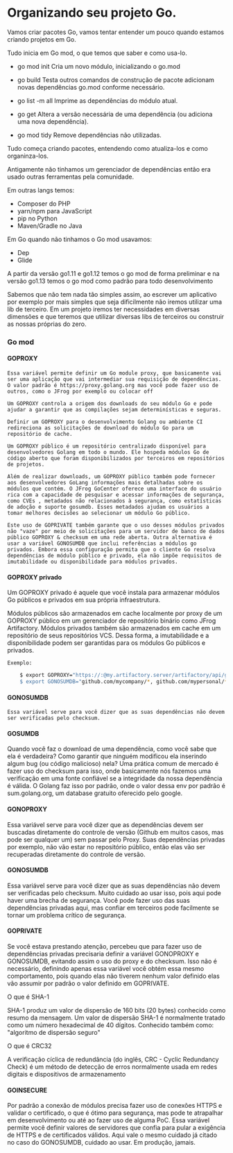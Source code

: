 # Organizando seu projeto Go.


Vamos criar pacotes Go, vamos tentar entender um pouco quando estamos criando projetos em Go.


Tudo inicia em Go mod, o que temos que saber e como usa-lo.

 - go mod init 
 	Cria um novo módulo, inicializando o go.mod

 - go build
 	Testa outros comandos de construção de pacote adicionam novas dependências go.mod conforme necessário.

 - go list -m all 
 	Imprime as dependências do módulo atual.

 - go get 
 	Altera a versão necessária de uma dependência (ou adiciona uma nova dependência).

 - go mod tidy 
 	Remove dependências não utilizadas.


Tudo começa criando pacotes, entendendo como atualiza-los e como organinza-los.

Antigamente não tinhamos um gerenciador de dependências então era usado outras ferramentas pela comunidade.

Em outras langs temos:

 - Composer do PHP
 - yarn/npm para JavaScript
 - pip no Python
 - Maven/Gradle no Java

 Em Go quando não tinhamos o Go mod usavamos:

  - Dep
  - Glide

A partir da versão go1.11 e go1.12 temos o go mod de forma preliminar e na versão go1.13 temos o go mod como padrão para todo desenvolvimento

Sabemos que não tem nada tão simples assim, ao escrever um aplicativo por exemplo por mais simples que seja dificilmente não iremos utilizar uma lib de terceiro.
Em um projeto iremos ter necessidades em diversas dimensões e que teremos que utilizar diversas libs de terceiros ou construir as nossas próprias do zero.


### Go mod


#### GOPROXY
	
	Essa variável permite definir um Go module proxy, que basicamente vai ser uma aplicação que vai intermediar sua requisição de dependências. 
	O valor padrão é https://proxy.golang.org mas você pode fazer uso de outros, como o JFrog por exemplo ou colocar off

	Um GOPROXY controla a origem dos downloads do seu módulo Go e pode ajudar a garantir que as compilações sejam determinísticas e seguras.

	Definir um GOPROXY para o desenvolvimento Golang ou ambiente CI redireciona as solicitações de download do módulo Go para um repositório de cache. 

	Um GOPROXY público é um repositório centralizado disponível para desenvolvedores Golang em todo o mundo. Ele hospeda módulos Go de código aberto que foram disponibilizados por terceiros em repositórios de projetos.

	Além de realizar downloads, um GOPROXY público também pode fornecer aos desenvolvedores GoLang informações mais detalhadas sobre os módulos que contém. O JFrog GoCenter oferece uma interface do usuário rica com a capacidade de pesquisar e acessar informações de segurança, como CVEs , metadados não relacionados à segurança, como estatísticas de adoção e suporte gosumdb. Esses metadados ajudam os usuários a tomar melhores decisões ao selecionar um módulo Go público. 

	Este uso de GOPRIVATE também garante que o uso desses módulos privados não "vaze" por meio de solicitações para um servidor de banco de dados público GOPROXY & checksum em uma rede aberta. Outra alternativa é usar a variável GONOSUMDB que inclui referências a módulos go privados. Embora essa configuração permita que o cliente Go resolva dependências de módulo público e privado, ela não impõe requisitos de imutabilidade ou disponibilidade para módulos privados.

#### GOPROXY privado

Um GOPROXY privado é aquele que você instala para armazenar módulos Go públicos e privados em sua própria infraestrutura.

Módulos públicos são armazenados em cache localmente por proxy de um GOPROXY público em um gerenciador de repositório binário como JFrog Artifactory. Módulos privados também são armazenados em cache em um repositório de seus repositórios VCS. Dessa forma, a imutabilidade e a disponibilidade podem ser garantidas para os módulos Go públicos e privados. 
	
	Exemplo:
```bash
	$ export GOPROXY="https://:@my.artifactory.server/artifactory/api/go/go
	$ export GONOSUMDB="github.com/mycompany/*, github.com/mypersonal/*"
```

#### GONOSUMDB

	Essa variável serve para você dizer que as suas dependências não devem ser verificadas pelo checksum.



#### GOSUMDB

Quando você faz o download de uma dependência, como você sabe que ela é verdadeira? Como garantir que ninguém modificou ela inserindo algum bug (ou código malicioso) nela?
Uma prática comum de mercado é fazer uso do checksum para isso, onde basicamente nós fazemos uma verificação em uma fonte confiável se a integridade da nossa dependência é válida. O Golang faz isso por padrão, onde o valor dessa env por padrão é sum.golang.org, um database gratuito oferecido pelo google.


#### GONOPROXY

Essa variável serve para você dizer que as dependências devem ser buscadas diretamente do controle de versão (Github em muitos casos, mas pode ser qualquer um) sem passar pelo Proxy. Suas dependências privadas por exemplo, não vão estar no repositório público, então elas vão ser recuperadas diretamente do controle de versão.

#### GONOSUMDB

Essa variável serve para você dizer que as suas dependências não devem ser verificadas pelo checksum. Muito cuidado ao usar isso, pois aqui pode haver uma brecha de segurança. Você pode fazer uso das suas dependências privadas aqui, mas confiar em terceiros pode facilmente se tornar um problema crítico de segurança.


#### GOPRIVATE

Se você estava prestando atenção, percebeu que para fazer uso de dependências privadas precisaria definir a variável GONOPROXY e GONOSUMDB, evitando assim o uso do proxy e do checksum. Isso não é necessário, definindo apenas essa variável você obtém essa mesmo comportamento, pois quando elas não tiverem nenhum valor definido elas vão assumir por padrão o valor definido em GOPRIVATE.


O que é SHA-1

SHA-1 produz um valor de dispersão de 160 bits (20 bytes) conhecido como resumo da mensagem. Um valor de dispersão SHA-1 é normalmente tratado como um número hexadecimal de 40 dígitos.
Conhecido também como: "algoritmo de dispersão seguro" 


O que é CRC32

A verificação cíclica de redundância (do inglês, CRC - Cyclic Redundancy Check) é um método de detecção de erros normalmente usada em redes digitais e dispositivos de armazenamento

#### GOINSECURE

Por padrão a conexão de módulos precisa fazer uso de conexões HTTPS e validar o certificado, o que é ótimo para segurança, mas pode te atrapalhar em desenvolvimento ou até ao fazer uso de alguma PoC.
Essa variável permite você definir valores de servidores que confia para pular a exigência de HTTPS e de certificados válidos. Aqui vale o mesmo cuidado já citado no caso do GONOSUMDB, cuidado ao usar. Em produção, jamais.
